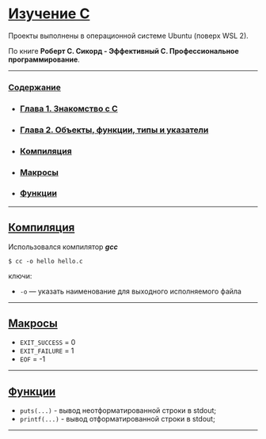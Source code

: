 <a id="top"></a> 

# [Изучение C](#top)

Проекты выполнены в операционной системе Ubuntu (поверх WSL 2).

По книге **Роберт С. Сикорд - Эффективный С. Профессиональное программирование**.


---
<a id="content"></a> 

### [Содержание](#top)
- ### [Глава 1. Знакомство с С][chapter_01]
- ### [Глава 2. Объекты, функции, типы и указатели][chapter_02]
- ### [Компиляция](#compilation)
- ### [Макросы](#macroses)
- ### [Функции](#functions)


---
<a id="compilation"></a> 

## [Компиляция](#top)
Использовался компилятор ***gcc***


```
$ cc -o hello hello.c
```
ключи:
- ```-o``` — указать наименование для выходного исполняемого файла 

---
<a id="macroses"></a> 

## [Макросы](#top)
- ```EXIT_SUCCESS``` = 0
- ```EXIT_FAILURE``` = 1
- ```EOF``` = -1


---
<a id="functions"></a> 

## [Функции](#top)
- ```puts(...)``` - вывод неотформатированной строки в stdout;
- ```printf(...)``` - вывод отформатированной строки в stdout;


---
[chapter_01]: ./chapter_01/chapter_01.md
[chapter_02]: ./chapter_02/chapter_02.md